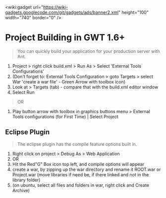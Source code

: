
&lt;wiki:gadget url="https://wiki-gadgets.googlecode.com/git/gadgets/ads/banner2.xml" height="100" width="740" border="0" /&gt;

# Project Building in GWT 1.6+ #
> You can quickly build your application for your production server with Ant.

  1. Project > right click build.xml > Run As > Select 'External Tools Configurations'
  1. (Don't forget to: External Tools Configuration > goto Targets > select War 'create a war file' - Green Arrow with toolbox icon)
  1. Look at > Targets (tab) - compare that with the build.xml editor window
  1. Select Run

> OR

  1. Play button arrow with toolbox in graphics buttons menu > External Tools configurations (for First Time) | Select Project


## Eclipse Plugin ##
> The eclipse plugin has the compile feature options built in.

  1. Right click on project > Debug As > Web Application
  1. OR
  1. Hit the Red"G" Box icon top left, and compile options will appear
  1. create a war, by zipping up the war directory and rename it ROOT.war or Project.war (move libraries if need be, if there linked and not in the library folder)
  1. (on ubuntu, select all files and folders in war, right click and Create Archive)
